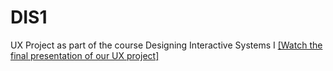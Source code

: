 # DIS1
UX Project as part of the course Designing Interactive Systems I 
[[Watch the final presentation of our UX project]](https://www.youtube.com/watch?v=XlzM27h_JXo)
